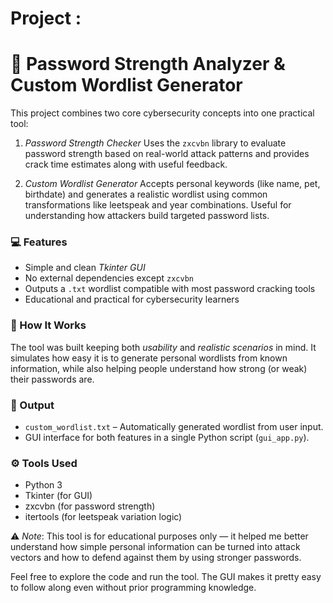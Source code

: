 # Project :

# 🔐 Password Strength Analyzer & Custom Wordlist Generator

This project combines two core cybersecurity concepts into one practical tool:

1. *Password Strength Checker*
   Uses the `zxcvbn` library to evaluate password strength based on real-world attack patterns and provides crack time estimates along with useful feedback.

2. *Custom Wordlist Generator*
   Accepts personal keywords (like name, pet, birthdate) and generates a realistic wordlist using common transformations like leetspeak and year combinations. Useful for understanding how attackers build targeted password lists.

### 💻 Features
- Simple and clean *Tkinter GUI*
- No external dependencies except `zxcvbn`
- Outputs a `.txt` wordlist compatible with most password cracking tools
- Educational and practical for cybersecurity learners

### 🔧 How It Works
The tool was built keeping both *usability* and *realistic scenarios* in mind. It simulates how easy it is to generate personal wordlists from known information, while also helping people understand how strong (or weak) their passwords are.

### 📁 Output
- `custom_wordlist.txt` – Automatically generated wordlist from user input.
- GUI interface for both features in a single Python script (`gui_app.py`).

### ⚙️ Tools Used
- Python 3
- Tkinter (for GUI)
- zxcvbn (for password strength)
- itertools (for leetspeak variation logic)


 ⚠️ *Note*: This tool is for educational purposes only — it helped me better understand how simple personal information can be turned into attack vectors and how to defend against them by using stronger passwords.



Feel free to explore the code and run the tool. The GUI makes it pretty easy to follow along even without prior programming knowledge.
